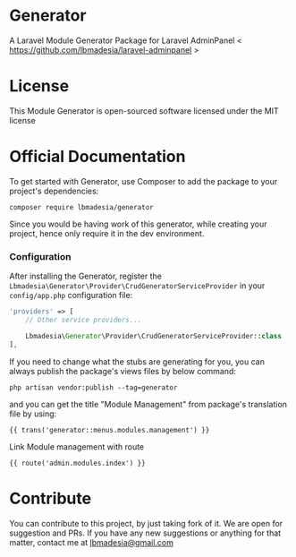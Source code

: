 # Generator
A Laravel Module Generator Package for Laravel AdminPanel &lt; https://github.com/lbmadesia/laravel-adminpanel &gt;

# License
This Module Generator is open-sourced software licensed under the MIT license

# Official Documentation
To get started with Generator, use Composer to add the package to your project's dependencies:

```
composer require lbmadesia/generator
```

Since you would be having work of this generator, while creating your project, hence only require it in the dev environment.

### Configuration

After installing the Generator, register the `Lbmadesia\Generator\Provider\CrudGeneratorServiceProvider` in your `config/app.php` configuration file:

```php
'providers' => [
    // Other service providers...

    Lbmadesia\Generator\Provider\CrudGeneratorServiceProvider::class
],
```

If you need to change what the stubs are generating for you, you can always publish the package's views files by below command:
```
php artisan vendor:publish --tag=generator
```

and you can get the title "Module Management" from package's translation file by using:

```
{{ trans('generator::menus.modules.management') }}
```
Link Module management with route 

```
{{ route('admin.modules.index') }}
```

# Contribute
You can contribute to this project, by just taking fork of it. We are open for suggestion and PRs. If you have any new suggestions or anything for that matter, contact me at lbmadesia@gmail.com


